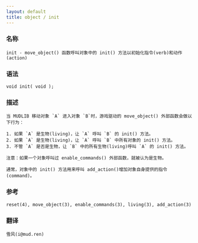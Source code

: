 ```yaml
---
layout: default
title: object / init
---
```


### 名称

    init - move_object() 函数呼叫对象中的 init() 方法以初始化指令(verb)和动作(action)

### 语法

    void init( void );

### 描述

    当 MUDLIB 移动对象 `A` 进入对象 `B`时，游戏驱动的 move_object() 外部函数会做以下行为：

    1. 如果 `A` 是生物(living)，让 `A` 呼叫 `B` 的 init() 方法。
    2. 如果 `A` 是生物(living)，让 `A` 呼叫 `B` 中所有对象的 init() 方法。
    3. 不管 `A` 是否是生物，让 `B` 中的所有生物(living)呼叫 `A` 的 init() 方法。

    注意：如果一个对象呼叫过 enable_commands() 外部函数，就被认为是生物。

    通常，对象中的 init() 方法用来呼叫 add_action()增加对象自身提供的指令(command)。

### 参考

    reset(4), move_object(3), enable_commands(3), living(3), add_action(3)

### 翻译

    雪风(i@mud.ren)
